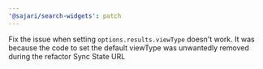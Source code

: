 ```yaml
---
'@sajari/search-widgets': patch
---
```


Fix the issue when setting `options.results.viewType` doesn't work. It was because the code to set the default viewType was unwantedly removed during the refactor Sync State URL
